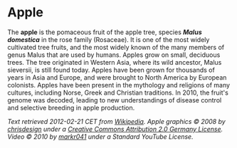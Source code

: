 Apple
=====

The **apple** is the pomaceous fruit of the apple tree, species ***Malus
domestica*** in the rose family (Rosaceae). It is one of the most widely
cultivated tree fruits, and the most widely known of the many members of genus
Malus that are used by humans. Apples grow on small, deciduous trees. The tree
originated in Western Asia, where its wild ancestor, Malus sieversii, is still
found today. Apples have been grown for thousands of years in Asia and Europe,
and were brought to North America by European colonists. Apples have been
present in the mythology and religions of many cultures, including Norse, Greek
and Christian traditions. In 2010, the fruit's genome was decoded, leading to
new understandings of disease control and selective breeding in apple
production.

*Text retrieved 2012-02-21 CET from [Wikipedia][1]. Apple graphics © 2008 by
[chrisdesign][2] under a [Creative Commons Attribution 2.0 Germany License][3].
Video © 2010 by [markr041][4] under a Standard YouTube License.*

[1]: http://en.wikipedia.org/wiki/Apple
[2]: http://chrisdesign.wordpress.com/2008/01/08/vector-fruits-svg/
[3]: http://creativecommons.org/licenses/by/2.0/de/
[4]: http://www.youtube.com/user/markr041